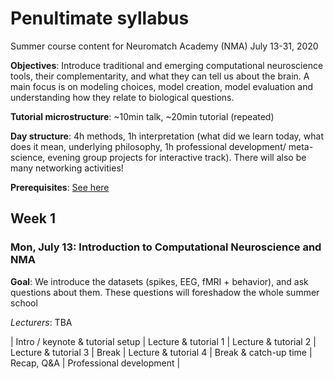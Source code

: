 # Penultimate syllabus
Summer course content for Neuromatch Academy (NMA)
July 13-31, 2020

**Objectives**: Introduce traditional and emerging computational neuroscience tools, their complementarity, and what they can tell us about the brain. A main focus is on modeling choices, model creation, model evaluation and understanding how they relate to biological questions.

**Tutorial microstructure**: ~10min talk, ~20min tutorial (repeated)

**Day structure**: 4h methods, 1h interpretation (what did we learn today, what does it mean, underlying philosophy, 1h professional development/ meta-science, evening group projects for interactive track). There will also be many networking activities!

**Prerequisites**: [See here](https://github.com/NeuromatchAcademy/precourse)

## Week 1
### Mon, July 13: Introduction to Computational Neuroscience and NMA

**Goal**: We introduce the datasets (spikes, EEG, fMRI + behavior), and ask questions about them. These questions will foreshadow the whole summer school

*Lecturers*: TBA

| Intro / keynote & tutorial setup | Lecture & tutorial 1 | Lecture & tutorial 2 | Lecture & tutorial 3 | Break | Lecture & tutorial 4 | Break & catch-up time | Recap, Q&A | Professional development |

